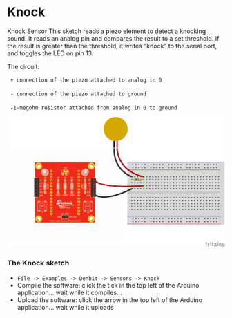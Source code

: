 # Knock

Knock Sensor
   This sketch reads a piezo element to detect a knocking sound.
   It reads an analog pin and compares the result to a set threshold.
   If the result is greater than the threshold, it writes
   "knock" to the serial port, and toggles the LED on pin 13.
   
   The circuit:
   
	 + connection of the piezo attached to analog in 0
	 
	 - connection of the piezo attached to ground
	 
	 -1-megohm resistor attached from analog in 0 to ground


![image](img/knock_bb.png)

### The Knock sketch
- `File -> Examples -> Denbit -> Sensors -> Knock`
- Compile the software: click the tick in the top left of the Arduino application... wait while it compiles...
- Upload the software: click the arrow in the top left of the Arduino application... wait while it uploads
